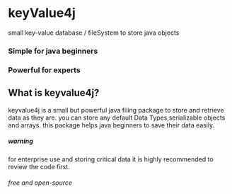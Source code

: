 # keyValue4j
small key-value database / fileSystem to store java objects

### Simple for java beginners
### Powerful for experts

## What is keyvalue4j?
keyvalue4j is a small but powerful java filing package to store and retrieve data as they are. you can store any default Data Types,serializable objects and arrays. this package helps java beginners to save their data easily.

##### warning
for enterprise use and storing critical data it is highly recommended to review the code first.

###### free and open-source

